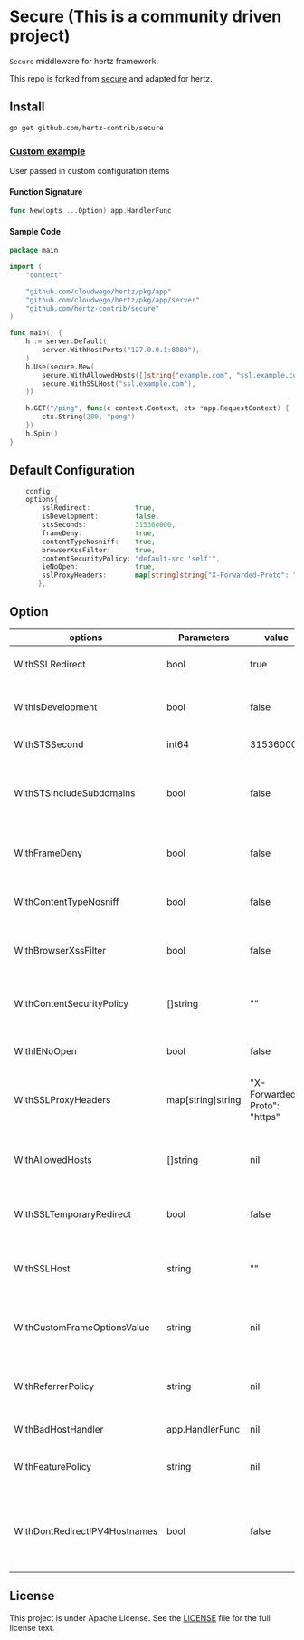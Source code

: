 # Secure (This is a community driven project)

`Secure` middleware for hertz framework.

This repo is forked from [secure](https://github.com/gin-contrib/secure) and adapted for hertz.

## Install

```bash
go get github.com/hertz-contrib/secure
```

### [Custom example](example/custom/main.go)

User passed in custom configuration items

#### Function Signature

```go
func New(opts ...Option) app.HandlerFunc
```

#### Sample Code

```go
package main

import (
	"context"

	"github.com/cloudwego/hertz/pkg/app"
	"github.com/cloudwego/hertz/pkg/app/server"
	"github.com/hertz-contrib/secure"
)

func main() {
	h := server.Default(
		server.WithHostPorts("127.0.0.1:8080"),
	)
	h.Use(secure.New(
		secure.WithAllowedHosts([]string{"example.com", "ssl.example.com"}),
		secure.WithSSLHost("ssl.example.com"),
	))

	h.GET("/ping", func(c context.Context, ctx *app.RequestContext) {
		ctx.String(200, "pong")
	})
	h.Spin()
}
```

## Default Configuration

```go
    config:
	options{
	    sslRedirect:           true,
	    isDevelopment:         false,
	    stsSeconds:            315360000,
	    frameDeny:             true,
	    contentTypeNosniff:    true,
	    browserXssFilter:      true,
	    contentSecurityPolicy: "default-src 'self'",
	    ieNoOpen:              true,
	    sslProxyHeaders:       map[string]string{"X-Forwarded-Proto": "https"},
       },
```

## Option

| options                       | Parameters        | value                       | Description                                                  |
| ----------------------------- | ----------------- |-----------------------------| ------------------------------------------------------------ |
| WithSSLRedirect               | bool              | true                        | If `WithSSLRedirect` is set to true, then only allow https requests |
| WithIsDevelopment             | bool              | false                       | When true, the whole security policy applied by the middleware is disabled completely. |
| WithSTSSecond                 | int64             | 315360000                   | Default is 315360000, which would NOT include the header.    |
| WithSTSIncludeSubdomains      | bool              | false                       | If `WithSTSIncludeSubdomains` is set to true, the `includeSubdomains` will be appended to the Strict-Transport-Security header. Default is false. |
| WithFrameDeny                 | bool              | false                       | If `WithFrameDeny` is set to true, adds the X-Frame-Options header with the value of `DENY`. Default is false |
| WithContentTypeNosniff        | bool              | false                       | If `WithContentTypeNosniff` is true, adds the X-Content-Type-Options header with the value `nosniff`. Default is false. |
| WithBrowserXssFilter          | bool              | false                       | If `WithBrowserXssFilter` is true, adds the X-XSS-Protection header with the value `1; mode=block`. Default is false. |
| WithContentSecurityPolicy     | []string          | ""                          | `WithContentSecurityPolicy` allows the Content-Security-Policy header value to be set with a custom value. Default is "". |
| WithIENoOpen                  | bool              | false             | Prevent Internet Explorer from executing downloads in your site’s context |
| WithSSLProxyHeaders           | map[string]string | "X-Forwarded-Proto": "https" | This is useful when your app is running behind a secure proxy that forwards requests to your app over http (such as on Heroku). |
| WithAllowedHosts              | []string          | nil                         | `WithAllowedHosts` is a list of fully qualified domain names that are allowed.Default is empty list, which allows any and all host names. |
| WithSSLTemporaryRedirect      | bool              | false                    | If `WithSSLTemporaryRedirect` is true, the a 302 will be used while redirecting. Default is false (301). |
| WithSSLHost                   | string            | ""                          | `WithSSLHost` is the host name that is used to redirect http requests to https. Default is "", which indicates to use the same host. |
| WithCustomFrameOptionsValue   | string            | nil                         | `WithCustomFrameOptionsValue` allows the X-Frame-Options header value to be set with a custom value. This overrides the FrameDeny option. |
| WithReferrerPolicy            | string            | nil                         | HTTP header "Referrer-Policy" governs which referrer information, sent in the Referrer header, should be included with requests made. |
| WithBadHostHandler            | app.HandlerFunc   | nil                         | Handlers for when an error occurs (ie bad host).             |
| WithFeaturePolicy             | string            | nil                         | Feature Policy is a new header that allows a site to control which features and APIs can be used in the browser. |
| WithDontRedirectIPV4Hostnames | bool              | false             | If `WithDontRedirectIPV4Hostnames` is true, requests to hostnames that are IPV4 addresses aren't redirected. This is to allow load balancer health checks  to succeed. |

## License

This project is under Apache License. See the [LICENSE](LICENSE) file for the full license text.